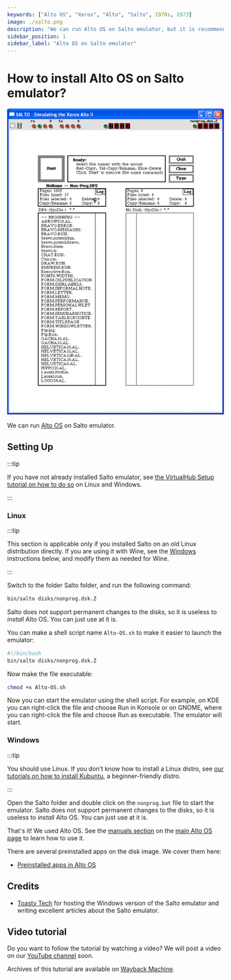 ```yaml
---
keywords: ["Alto OS", "Xerox", "Alto", "Salto", 1970s, 1973]
image: ./salto.png
description: "We can run Alto OS on Salto emulator, but it is recommended to use ContrAlto emulator instead."
sidebar_position: 1
sidebar_label: "Alto OS on Salto emulator"
---
```


# How to install Alto OS on Salto emulator?

![Alto OS running on Salto emulator](./salto.png)

We can run [Alto OS](/1970s/1973/alto-os/) on Salto emulator.

## Setting Up

:::tip

If you have not already installed Salto emulator, see [the VirtualHub Setup tutorial on how to do so](https://setup.virtualhub.eu.org/salto/) on Linux and Windows.

:::

### Linux

:::tip

This section is applicable only if you installed Salto on an old Linux distribution directly. If you are using it with Wine, see the [Windows](#windows) instructions below, and modify them as needed for Wine.

:::

Switch to the folder Salto folder, and run the following command:

```bash
bin/salto disks/nonprog.dsk.Z
```

Salto does not support permanent changes to the disks, so it is useless to *install* Alto OS. You can just use at it is.

You can make a shell script name `Alto-OS.sh` to make it easier to launch the emulator:

```bash
#!/bin/bash
bin/salto disks/nonprog.dsk.Z
```

Now make the file executable:

```bash
chmod +x Alto-OS.sh
```

Now you can start the emulator using the shell script. For example, on KDE you can right-click the file and choose Run in Konsole or on GNOME, where you can right-click the file and choose Run as executable. The emulator will start.

### Windows

:::tip

You should use Linux. If you don’t know how to install a Linux distro, see [our tutorials on how to install Kubuntu](https://setup.virtualhub.eu.org/tag/os/), a beginner-friendly distro.

:::

Open the Salto folder and double click on the `nonprog.bat` file to start the emulator. Salto does not support permanent changes to the disks, so it is useless to *install* Alto OS. You can just use at it is.

That's it! We used Alto OS. See the [manuals section](/1970s/1973/alto-os/#manuals) on the [main Alto OS page](/1970s/1973/alto-os/) to learn how to use it.

There are several preinstalled apps on the disk image. We cover them here:

- [Preinstalled apps in Alto OS](/1970s/1973/alto-os/preinstalled-apps/)

## Credits

- [Toasty Tech](http://toastytech.com/) for hosting the Windows version of the Salto emulator and writing excellent articles about the Salto emulator.

## Video tutorial

Do you want to follow the tutorial by watching a video? We will post a video on our [YouTube channel](https://www.youtube.com/@virtua1hub) soon.

Archives of this tutorial are available on [Wayback Machine](https://web.archive.org/web/*/https://virtualhub.eu.org/1970s/1973/alto-os/salto/).
